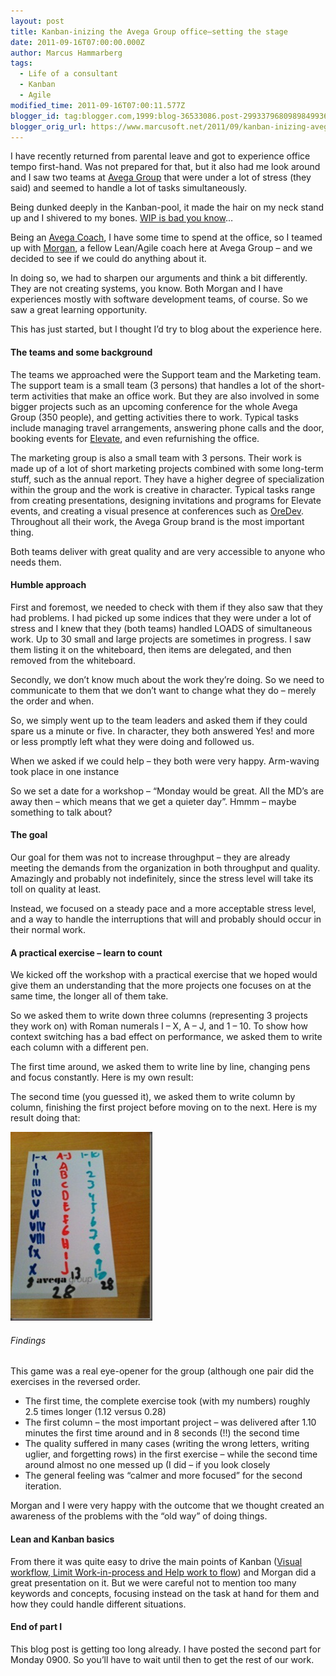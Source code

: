 ```yaml
---
layout: post
title: Kanban-inizing the Avega Group office–setting the stage
date: 2011-09-16T07:00:00.000Z
author: Marcus Hammarberg
tags:
  - Life of a consultant
  - Kanban
  - Agile
modified_time: 2011-09-16T07:00:11.577Z
blogger_id: tag:blogger.com,1999:blog-36533086.post-2993379680989849936
blogger_orig_url: https://www.marcusoft.net/2011/09/kanban-inizing-avega-group.html
---
```


I have recently returned from parental leave and got to experience office tempo first-hand. Was not prepared for that, but it also had me look around and I saw two teams at [Avega Group](http://www.avegagroup.se) that were under a lot of stress (they said) and seemed to handle a lot of tasks simultaneously.

Being dunked deeply in the Kanban-pool, it made the hair on my neck stand up and I shivered to my bones. [WIP is bad you know](http://en.wikipedia.org/wiki/Work_in_process)…

Being an [Avega Coach](http://www.avegagroup.se/sv/Elevate/Vara-Coacher/Coacher1/), I have some time to spend at the office, so I teamed up with [Morgan](http://twitter.com/#!/morgsterious), a fellow Lean/Agile coach here at Avega Group – and we decided to see if we could do anything about it.

In doing so, we had to sharpen our arguments and think a bit differently. They are not creating systems, you know. Both Morgan and I have experiences mostly with software development teams, of course. So we saw a great learning opportunity.

This has just started, but I thought I’d try to blog about the experience here.

#### The teams and some background

The teams we approached were the Support team and the Marketing team. The support team is a small team (3 persons) that handles a lot of the short-term activities that make an office work. But they are also involved in some bigger projects such as an upcoming conference for the whole Avega Group (350 people), and getting activities there to work. Typical tasks include managing travel arrangements, answering phone calls and the door, booking events for [Elevate](http://www.avegagroup.se/Elevate), and even refurnishing the office.

The marketing group is also a small team with 3 persons. Their work is made up of a lot of short marketing projects combined with some long-term stuff, such as the annual report. They have a higher degree of specialization within the group and the work is creative in character. Typical tasks range from creating presentations, designing invitations and programs for Elevate events, and creating a visual presence at conferences such as [OreDev](http://www.oredev.org). Throughout all their work, the Avega Group brand is the most important thing.

Both teams deliver with great quality and are very accessible to anyone who needs them.

#### Humble approach

First and foremost, we needed to check with them if they also saw that they had problems. I had picked up some indices that they were under a lot of stress and I knew that they (both teams) handled LOADS of simultaneous work. Up to 30 small and large projects are sometimes in progress. I saw them listing it on the whiteboard, then items are delegated, and then removed from the whiteboard.

Secondly, we don’t know much about the work they’re doing. So we need to communicate to them that we don’t want to change what they do – merely the order and when.

So, we simply went up to the team leaders and asked them if they could spare us a minute or five. In character, they both answered Yes! and more or less promptly left what they were doing and followed us.

When we asked if we could help – they both were very happy. Arm-waving took place in one instance

So we set a date for a workshop – “Monday would be great. All the MD’s are away then – which means that we get a quieter day”. Hmmm – maybe something to talk about?

#### The goal

Our goal for them was not to increase throughput – they are already meeting the demands from the organization in both throughput and quality. Amazingly and probably not indefinitely, since the stress level will take its toll on quality at least.

Instead, we focused on a steady pace and a more acceptable stress level, and a way to handle the interruptions that will and probably should occur in their normal work.

#### A practical exercise – learn to count

We kicked off the workshop with a practical exercise that we hoped would give them an understanding that the more projects one focuses on at the same time, the longer all of them take.

So we asked them to write down three columns (representing 3 projects they work on) with Roman numerals I – X, A – J, and 1 – 10. To show how context switching has a bad effect on performance, we asked them to write each column with a different pen.

The first time around, we asked them to write line by line, changing pens and focus constantly. Here is my own result:

The second time (you guessed it), we asked them to write column by column, finishing the first project before moving on to the next. Here is my result doing that:

![IMG_1337](/img/IMG_1337_thumb.jpg)

###### Findings

This game was a real eye-opener for the group (although one pair did the exercises in the reversed order.

- The first time, the complete exercise took (with my numbers) roughly 2.5 times longer (1.12 versus 0.28)
- The first column – the most important project – was delivered after 1.10 minutes the first time around and in 8 seconds (!!) the second time
- The quality suffered in many cases (writing the wrong letters, writing uglier, and forgetting rows) in the first exercise – while the second time around almost no one messed up (I did – if you look closely
- The general feeling was “calmer and more focused” for the second iteration.

Morgan and I were very happy with the outcome that we thought created an awareness of the problems with the “old way” of doing things.

#### Lean and Kanban basics

From there it was quite easy to drive the main points of Kanban ([Visual workflow, Limit Work-in-process and Help work to flow](http://www.kanban101.com)) and Morgan did a great presentation on it. But we were careful not to mention too many keywords and concepts, focusing instead on the task at hand for them and how they could handle different situations.

#### End of part I

This blog post is getting too long already. I have posted the second part for Monday 0900. So you’ll have to wait until then to get the rest of our work.
